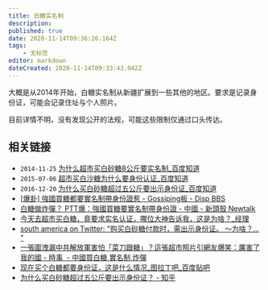 ```yaml
---
title: 白糖实名制
description: 
published: true
date: 2020-11-14T09:36:26.164Z
tags:
    - 无标签
editor: markdown
dateCreated: 2020-11-14T09:33:43.942Z
---
```


大概是从2014年开始，白糖实名制从新疆扩展到一些其他的地区。要求是记录身份证，可能会记录住址与个人照片。

目前详情不明，没有发现公开的法规，可能这些限制仅通过口头传达。

相关链接
--------

+ `2014-11-25` [为什么超市买白砂糖8公斤要实名制_百度知道](https://web.archive.org/web/20201114084845/https://zhidao.baidu.com/question/688915338491624164.html)
+ `2015-07-06` [超市买白沙糖为什么要身份认证_百度知道](https://web.archive.org/web/20201114085319/https://zhidao.baidu.com/question/712724716024182765.html)
+ `2016-12-20` [为什么买白砂糖超过五公斤要出示身份证_百度知道](https://web.archive.org/web/20201114085223/https://zhidao.baidu.com/question/267369192003098565.html?qbl=relate_question_0)
+ [[爆卦] 強國買糖都要實名制帶身份證惹 - Gossiping板 - Disp BBS](https://archive.is/PbuiV "https://disp.cc/b/163-b5mP")
+ [白糖做炸彈？ PTT爆：強國買糖要實名制帶身份證 - 中國 - 新頭殼 Newtalk](https://web.archive.org/web/20190202214650/https://newtalk.tw/news/view/2019-01-10/192536)
+ [今天去超市买白糖，竟要求实名认证，哪位大神告诉我，这是为啥？_经理](https://archive.is/vYnes "https://www.sohu.com/a/277315056_659682")
+ [south america on Twitter: "购买白砂糖付款时，需出示身份证。 ～为啥？… "](https://web.archive.org/web/20201114090214/https://twitter.com/southam72439772/status/1261446902739951616)
+ [一張圖洩漏中共解放軍害怕「菜刀跟糖」？這張超市照片引網友爆笑：厲害了我的國 - 時事  - 中國買白糖,實名制,炸彈](https://web.archive.org/web/20201114090744/https://ck101.com/thread-4783048-1-1.html "https://archive.is/3sfVb")
+ [现在买个白糖都要身份证，这是什么情况_图拉丁吧_百度贴吧](https://archive.is/ar9VG "https://web.archive.org/web/20201114091115/https://tieba.baidu.com/p/6714730210")
+ [为什么买白砂糖超过五公斤要出示身份证？ - 知乎](https://web.archive.org/web/20201114091157/https://www.zhihu.com/question/40347976)
